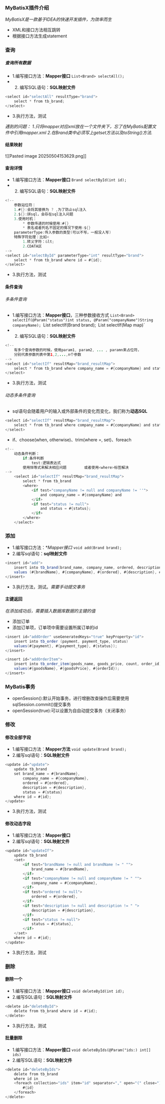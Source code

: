 ### MyBatisX插件介绍
*MyBatisX是一款基于IDEA的快速开发插件，为效率而生*
- XML和接口方法相互跳转
- 根据接口方法生成statement

### 查询
##### 查询所有数据
- 1.编写接口方法：**Mapper接口**
	`List<Brand> selectAll();`
- 2. 编写SQL语句：**SQL映射文件**
```java
<select id="selectAll" resultType="brand">
	select * from tb_brand;
</select>
```
- 3.执行方法，测试

*遇到的问题：
1.只将mapper对应xml放在一个文件夹下，忘了在MyBatis配置文件中引用mapper.xml
2.在Brand类中必须写上getset方法以及toString()方法.*
#### 结果映射
![[Pasted image 20250504153629.png]]

#### 查询详情
- 1.编写接口方法：**Mapper接口**
	`Brand selectById(int id);`
- 2. 编写SQL语句：**SQL映射文件**
```java
<!--  
	参数站位符：  
    1.#{}:会将其替换为 ? ,为了防止sql注入  
    2.${}:拼sql，会存在sql注入问题
    3.使用时机：
	    * 参数传递的时候使用:#{}
	    * 表名或者列名不固定的情况下使用:${}
    parameterType:传入参数的类型(可以不写，一般没人写)
    特殊字符处理：比如<  
	    1.转义字符：&lt;  
	    2.CDATA区
-->
<select id="selectById" parameterType="int" resultType="brand">
	select * from tb_brand where id = #{id};
</select>
```
- 3.执行方法，测试

#### 条件查询
###### 多条件查询
- 1.编写接口方法：**Mapper接口**，三种参数接收方式
	`List<Brand> selectIf(@Param("status")int status, @Param("companyName")String companyName);
	`List<Brand> selectIf(Brand brand);`
	`List<Brand> selectIf(Map map)`
- 2. 编写SQL语句：**SQL映射文件**
```java
<!--  
    有多个查询参数的时候，使用param1, param2, ... , paramn来占位符，  
    分别代表参数列表中第1,2,...,n个参数  
-->
<select id="selectIf" resultMap="brand_resultMap">  
    select * from tb_brand where company_name = #{companyName} and status = #{status};  
</select>
```
- 3.执行方法，测试

###### 动态多条件查询
- sql语句会随着用户的输入或外部条件的变化而变化，我们称为**动态SQL**
```java
<select id="selectIf" resultMap="brand_resultMap">  
    select * from tb_brand where company_name = #{companyName} and status = #{status};  
</select>
```
- if、choose(when, otherwise)、trim(where =, set)、foreach
```java
<!--  
    动态条件判断：  
        if:条件判断  
            test:逻辑表达式  
        使用恒等式来解决相应问题        或者使用<where>标签解决  
-->  
    <select id="selectIf" resultMap="brand_resultMap">  
        select * from tb_brand  
        <where>  
            <if test="companyName != null and companyName != ''">  
                and company_name = #{companyName} and  
            </if>  
            <if test="status != null">  
                and status = #{status};  
            </if>  
        </where>  
    </select>
```

### 添加
- 1.编写接口方法：**Mapper接口*
	`void add(Brand brand);`
- 2.编写sql语句：**sql映射文件**
```java
<insert id="add">
	insert into tb_brand(brand_name, company_name, ordered, description, status)
	values (#{brandName}, #{companyName}, #{ordered}, #{description}, #{status});
</insert>
```
- 3.执行方法，测试。*需要手动提交事务*
#### 主键返回
*在添加成功后，需要插入数据库数据的主键的值*
- 添加订单
- 添加订单项，订单项中需要设置所属订单的id
```java
<insert id="addOrder" useGeneratedKeys="true" keyProperty="id">
	insert into tb_order (payment, payment_type, status)
	values(#{payment}, #{payment_type}, #{status});
</insert>
```

```java
<insert id="addOrderItem">
	insert into tb_order_item(goods_name, goods_price, count, order_id)
	values(#{goodsName}, #{goodsPrice}, #{orderId});
</insert>
```

### MyBatis事务
- openSession():默认开始事务，进行增删改查操作后需要使用sqlSession.commit()提交事务
- openSession(true):可以设置为自自动提交事务（关闭事务）

### 修改
#### 修改全部字段
- 1.编写接口方法：**Mapper方法**
	`void update(Brand brand);`
- 2.编写sql语句：**SQL映射文件**
```java
<update id="update">
	update tb_brand
	set brand_name = #{brandName},
		company_name = #{companyName},
		ordered = #{ordered},
		description = #{description},
		status = #{status}
	where id = #{id};
</update>
```
- 3.执行方法，测试

#### 修改动态字段
- 1.编写接口方法：**Mapper接口**
- 2.编写sql语句：**SQL映射文件**
```java
<update id="updateIf">
	update tb_brand
	<set>
		<if test="brandName != null and brandName != " "">
			brand_name = #{brandName},
		</if>
		<if test="companyName != null and companyName != " "">
			company_name = #{companyName},
		</if>
		<if test="ordered != null">
			ordered = #{ordered},
		</if>
		<if test="description != null and description != " ">
			description = #{description},
		</if>
		<if test="status != null">
			status = #{status},
		</if>
	</set>
	where id = #{id};
</update>
```
- 3.执行方法，测试

### 删除
#### 删除一个
- 1.编写接口方法：**Mapper接口**
	`void deleteById(int id);`
- 2.编写SQL语句：**SQL映射文件**
```java
<delete id="deleteById">  
    delete from tb_brand where id = #{id};  
</delete>
```
- 3.执行方法，测试

#### 批量删除
- 1.编写接口方法：**Mapper接口**
	`void deleteByIds(@Param("ids:) int[] ids)`
- 2.编写SQL语句：**SQL映射文件**
```java
<delete id="deleteByIds">  
    delete from tb_brand  
    where id in   
    <foreach collection="ids" item="id" separator="," open="(" close=")">  
        #{id}  
    </foreach>  
</delete>
```